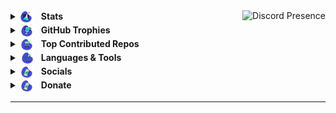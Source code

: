 <a href="https://discord.com/users/1347203516304986147" target="_blank">
  <img align="right" src="https://lanyard.cnrad.dev/api/1347203516304986147?showDisplayName=true&idleMessage=chop%20rice%20chop%20rice&bg=00000000" alt="Discord Presence" />
</a>

<details>
  <summary>
    <img src="https://raw.githubusercontent.com/kryptik-dev/kryptik-dev/main/stats.svg" alt="Stats" width="22" style="vertical-align:middle; margin-right:8px;" />
    <b>Stats</b>
  </summary>
  <br>
  <div style="display: flex; flex-wrap: wrap; gap: 20px; justify-content: center;">
    <img src="https://github-readme-stats.vercel.app/api?username=kryptik-dev&show_icons=true&custom_title=GitHub%20Stats&line_height=33&include_all_commits=true&bg_color=00000000&title_color=3ECF8E&text_color=DDDDDD&hide_border=true&hide_title=true" 
         alt="GitHub Stats" style="border-radius: 10px; max-width: 100%;">
    <img src="https://github-readme-stats.vercel.app/api/top-langs?username=kryptik-dev&show_icons=true&layout=compact&card_width=645&bg_color=00000000&title_color=3ECF8E&text_color=DDDDDD&hide_border=true&hide_title=true" 
         alt="Top Languages" style="border-radius: 10px; max-width: 100%;">
  </div>
</details>

<details>
  <summary>
    <img src="https://raw.githubusercontent.com/kryptik-dev/kryptik-dev/main/trophy.svg" alt="GitHub Trophies" width="22" style="vertical-align:middle; margin-right:8px;" />
    <b>GitHub Trophies</b>
  </summary>
  <br>
  <img src="https://github-profile-trophy.vercel.app/?username=kryptik-dev&theme=radical&no-frame=false&no-bg=true&margin-w=4" alt="GitHub Trophies" style="border-radius: 10px; max-width: 100%;">
</details>

<details>
  <summary>
    <img src="https://raw.githubusercontent.com/kryptik-dev/kryptik-dev/main/top.svg" alt="Top Repos" width="22" style="vertical-align:middle; margin-right:8px;" />
    <b>Top Contributed Repos</b>
  </summary>
  <br>
  <img src="https://github-contributor-stats.vercel.app/api?username=kryptik-dev&limit=5&theme=dark&combine_all_yearly_contributions=true&bg_color=00000000" alt="Top Contributed Repos" style="border-radius: 10px; max-width: 100%;">
</details>

<details>
  <summary>
    <img src="https://raw.githubusercontent.com/kryptik-dev/kryptik-dev/main/tools.svg" alt="Languages & Tools" width="22" style="vertical-align:middle; margin-right:8px;" />
    <b>Languages & Tools</b>
  </summary>
  <br>
  <div style="display: flex; gap: 15px; justify-content: center; flex-wrap: wrap;">
    <a href="https://github.com/kryptik-dev" target="_blank">
        <img alt="GitHub" width="32px" src="https://skillicons.dev/icons?i=github">
    </a>
    <a href="https://nodejs.org/" target="_blank">
        <img alt="Node.js" width="32px" src="https://skillicons.dev/icons?i=nodejs">
    </a>
    <a href="https://www.mongodb.com/" target="_blank">
        <img alt="MongoDB" width="32px" src="https://skillicons.dev/icons?i=mongodb">
    </a>
    <a href="https://www.python.org/" target="_blank">
        <img alt="Python" width="32px" src="https://skillicons.dev/icons?i=python">
    </a>
    <a href="https://react.dev/" target="_blank">
        <img alt="React" width="32px" src="https://skillicons.dev/icons?i=react">
    </a>
    <a href="https://nextjs.org/" target="_blank">
        <img alt="Next.js" width="32px" src="https://skillicons.dev/icons?i=nextjs">
    </a>
    <a href="https://tailwindcss.com/" target="_blank">
        <img alt="TailwindCSS" width="32px" src="https://skillicons.dev/icons?i=tailwind">
    </a>
    <a href="https://supabase.com/" target="_blank">
        <img alt="Supabase" width="32px" src="https://skillicons.dev/icons?i=supabase">
    </a>
    <a href="https://vuejs.org/" target="_blank">
        <img alt="Vue.js" width="32px" src="https://skillicons.dev/icons?i=vue">
    </a>
    <a href="https://bun.sh/" target="_blank">
        <img alt="Bun" width="32px" src="https://skillicons.dev/icons?i=bun">
    </a>
  </div>
</details>

<details>
  <summary>
    <img src="https://raw.githubusercontent.com/kryptik-dev/kryptik-dev/main/support.svg" alt="Socials" width="22" style="vertical-align:middle; margin-right:8px;" />
    <b>Socials</b>
  </summary>
  <br>
  <div align="center">
    <a href="https://discord.gg/Q6zYz2mBcz">
      <img src="https://img.shields.io/badge/Discord-%237289DA.svg?style=for-the-badge&logo=discord&logoColor=white"/>
    </a>
    <a href="https://instagram.com/kryptikk.dev">
      <img src="https://img.shields.io/badge/Instagram-%23E4405F.svg?style=for-the-badge&logo=Instagram&logoColor=white"/>
    </a>
    <a href="https://tiktok.com/@iamkryptik">
      <img src="https://img.shields.io/badge/TikTok-%23000000.svg?style=for-the-badge&logo=TikTok&logoColor=white"/>
    </a>
    <a href="mailto:the360unity@gmail.com">
      <img src="https://img.shields.io/badge/Email-D14836?style=for-the-badge&logo=gmail&logoColor=white"/>
    </a>
  </div>
</details>

<details>
  <summary>
    <img src="https://raw.githubusercontent.com/kryptik-dev/kryptik-dev/main/support.svg" alt="Donate" width="22" style="vertical-align:middle; margin-right:8px;" />
    <b>Donate</b>
  </summary>
  <br>
  <div align="center">
    <a href="https://paypal.me/AmaanDildar">
      <img src="https://img.shields.io/badge/PayPal-00457C?style=for-the-badge&logo=paypal&logoColor=white"/>
    </a>
  </div>
</details>

---

